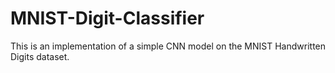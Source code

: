 # MNIST-Digit-Classifier
This is an implementation of a simple CNN model on the MNIST Handwritten Digits dataset.
